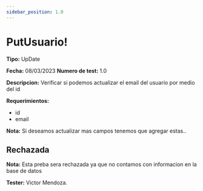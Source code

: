 ```yaml
---
sidebar_position: 1.0
---
```


# PutUsuario!

**Tipo:** UpDate

**Fecha:** 08/03/2023  **Numero de test:** 1.0

**Descripcion:** Verificar si podemos actualizar el email del usuario por medio del id

**Requerimientos:** 
- id
- email

**Nota:** Si deseamos actualizar mas campos tenemos que agregar estas..

## Rechazada
**Nota:** Esta preba sera rechazada ya que no contamos con informacion en la base de datos

**Tester:** Victor Mendoza.
